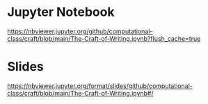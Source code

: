 # Jupyter Notebook

https://nbviewer.jupyter.org/github/computational-class/craft/blob/main/The-Craft-of-Writing.ipynb?flush_cache=true

# Slides

https://nbviewer.jupyter.org/format/slides/github/computational-class/craft/blob/main/The-Craft-of-Writing.ipynb#/

